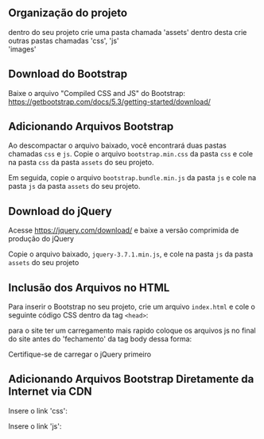 ## Organização do projeto    
dentro do seu projeto crie uma pasta chamada 'assets' dentro desta crie outras pastas chamadas 'css', 'js'     
'images'

## Download do Bootstrap

Baixe o arquivo "Compiled CSS and JS" do Bootstrap: https://getbootstrap.com/docs/5.3/getting-started/download/

## Adicionando Arquivos Bootstrap

Ao descompactar o arquivo baixado, você encontrará duas pastas chamadas `css` e `js`. Copie o arquivo `bootstrap.min.css` da pasta `css` e cole na pasta `css` da pasta `assets` do seu projeto.

Em seguida, copie o arquivo `bootstrap.bundle.min.js` da pasta `js` e cole na pasta `js` da pasta `assets` do seu projeto.

## Download do jQuery

Acesse https://jquery.com/download/ e baixe a versão comprimida de produção do jQuery

Copie o arquivo baixado, `jquery-3.7.1.min.js`, e cole na pasta `js` da pasta `assets` do seu projeto

## Inclusão dos Arquivos no HTML

Para inserir o Bootstrap no seu projeto, crie um arquivo `index.html` e cole o seguinte código CSS dentro da tag `<head>`:
<link rel="stylesheet" href="assets/css/bootstrap.min.css">

para o site ter um carregamento mais rapido coloque os arquivos js no final do site antes do 'fechamento' da tag body
dessa forma:
<script type="text/javascript" src="assets/js/jquery-3.7.1.min.js"></script>
<script type="text/javascript" src="assets/js/bootstrap.bundle.min.js"></script>
Certifique-se de carregar o jQuery primeiro

## Adicionando Arquivos Bootstrap Diretamente da Internet via CDN

Insere o link 'css':
 <link href="https://cdn.jsdelivr.net/npm/bootstrap@5.3.2/dist/css/bootstrap.min.css"> 

Insere o link 'js':
<script src="https://cdn.jsdelivr.net/npm/bootstrap@5.3.2/dist/js/bootstrap.bundle.min.js"></script>
